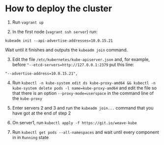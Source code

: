 # How to deploy the cluster

1. Run `vagrant up`

2. In the first node (`vagrant ssh server`) run:

  `kubeadm init --api-advertise-addresses=10.0.15.21`

   Wait until it finishes and outputs the `kubeadm join` command.

3. Edit the file `/etc/kubernetes/kube-apiserver.json` and, for example, before `"--etcd-servers=http://127.0.0.1:2379` put this line:

  `"--advertise-address=10.0.15.21",`

4. Run `kubectl -n kube-system edit ds kube-proxy-amd64 && kubectl -n kube-system delete pods -l name=kube-proxy-amd64` and edit the file so that there is an option `--proxy-mode=userspace` in the command line of the `kube-proxy`

5. Enter servers 2 and 3 and run the `kubeadm join...` command that you have got at the end of step 2

6. On server1, run `kubectl apply -f https://git.io/weave-kube`

7. Run `kubectl get pods --all-namespaces` and wait until every component in in `Running` state


